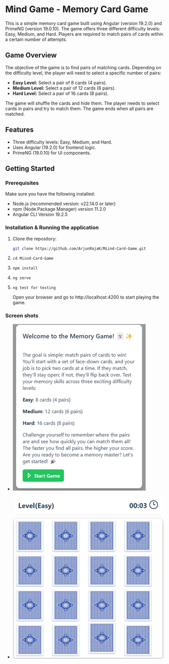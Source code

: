 # Mind Game - Memory Card Game

This is a simple memory card game built using Angular (version 19.2.0) and PrimeNG (version 19.0.10). The game offers three different difficulty levels: Easy, Medium, and Hard. Players are required to match pairs of cards within a certain number of attempts.

## Game Overview

The objective of the game is to find pairs of matching cards. Depending on the difficulty level, the player will need to select a specific number of pairs:

- **Easy Level:** Select a pair of 8 cards (4 pairs).
- **Medium Level:** Select a pair of 12 cards (6 pairs).
- **Hard Level:** Select a pair of 16 cards (8 pairs).

The game will shuffle the cards and hide them. The player needs to select cards in pairs and try to match them. The game ends when all pairs are matched.

## Features

- Three difficulty levels: Easy, Medium, and Hard.
- Uses Angular (19.2.0) for frontend logic.
- PrimeNG (19.0.10) for UI components.

## Getting Started

### Prerequisites

Make sure you have the following installed:

- Node.js (recommended version: v22.14.0 or later)
- npm (Node Package Manager) version 11.2.0
- Angular CLI Version 19.2.5

### Installation & Running the application

1. Clone the repository:
   ```bash
   git clone https://github.com/ArjunRajaK/Miind-Card-Game.git
   ```
2. ```
   cd Miind-Card-Game
   ```
3. ```
   npm install
   ```
4. ```
   ng serve
   ```
5. ```
   ng test for testing
   ```
   Open your browser and go to http://localhost:4200 to start playing the game.

### Screen shots

- ![alt text](image.png)

- ![alt text](image-1.png)
